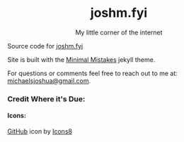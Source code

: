 <h1 align="center">joshm.fyi</h1>

<p align="center">My little corner of the internet</p>


Source code for [joshm.fyi][1]


Site is built with the [Minimal Mistakes][2] jekyll theme.

For questions or comments feel free to reach out to me at: [michaelsjoshua@gmail.com](mailto:michaelsjoshua@gmail.com).

### Credit Where it's Due:


#### Icons:
<a target="_blank" href="https://icons8.com/icon/ARy6tFUfwclb/github">GitHub</a> icon by <a target="_blank" href="https://icons8.com">Icons8</a>

[1]: www.joshm.fyi
[2]: https://github.com/mmistakes/minimal-mistakes
